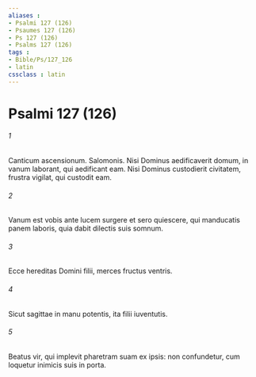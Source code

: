 ```yaml
---
aliases : 
- Psalmi 127 (126)
- Psaumes 127 (126)
- Ps 127 (126)
- Psalms 127 (126)
tags : 
- Bible/Ps/127_126
- latin
cssclass : latin
---
```


# Psalmi 127 (126)

###### 1
Canticum ascensionum. Salomonis. Nisi Dominus aedificaverit domum, in vanum laborant, qui aedificant eam. Nisi Dominus custodierit civitatem, frustra vigilat, qui custodit eam.
###### 2
Vanum est vobis ante lucem surgere et sero quiescere, qui manducatis panem laboris, quia dabit dilectis suis somnum.
###### 3
Ecce hereditas Domini filii, merces fructus ventris.
###### 4
Sicut sagittae in manu potentis, ita filii iuventutis.
###### 5
Beatus vir, qui implevit pharetram suam ex ipsis: non confundetur, cum loquetur inimicis suis in porta.
